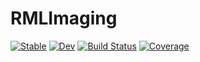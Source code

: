 # RMLImaging

[![Stable](https://img.shields.io/badge/docs-stable-blue.svg)](https://RMLImaging.github.io/RMLImaging.jl/stable/)
[![Dev](https://img.shields.io/badge/docs-dev-blue.svg)](https://RMLImaging.github.io/RMLImaging.jl/dev/)
[![Build Status](https://github.com/RMLImaging/RMLImaging.jl/actions/workflows/CI.yml/badge.svg?branch=main)](https://github.com/RMLImaging/RMLImaging.jl/actions/workflows/CI.yml?query=branch%3Amain)
[![Coverage](https://codecov.io/gh/RMLImaging/RMLImaging.jl/branch/main/graph/badge.svg)](https://codecov.io/gh/RMLImaging/RMLImaging.jl)
